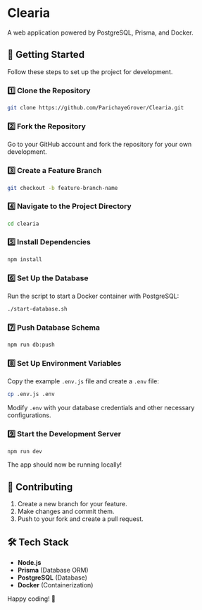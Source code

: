 # Clearia

A web application powered by PostgreSQL, Prisma, and Docker.

## 🚀 Getting Started

Follow these steps to set up the project for development.

### 1️⃣ Clone the Repository
```sh
git clone https://github.com/ParichayeGrover/Clearia.git
```

### 2️⃣ Fork the Repository
Go to your GitHub account and fork the repository for your own development.

### 3️⃣ Create a Feature Branch
```sh
git checkout -b feature-branch-name
```

### 4️⃣ Navigate to the Project Directory
```sh
cd clearia
```

### 5️⃣ Install Dependencies
```sh
npm install
```

### 6️⃣ Set Up the Database
Run the script to start a Docker container with PostgreSQL:
```sh
./start-database.sh
```

### 7️⃣ Push Database Schema
```sh
npm run db:push
```

### 8️⃣ Set Up Environment Variables
Copy the example `.env.js` file and create a `.env` file:
```sh
cp .env.js .env
```
Modify `.env` with your database credentials and other necessary configurations.

### 9️⃣ Start the Development Server
```sh
npm run dev
```
The app should now be running locally!

## 🎯 Contributing
1. Create a new branch for your feature.
2. Make changes and commit them.
3. Push to your fork and create a pull request.

## 🛠️ Tech Stack
- **Node.js**
- **Prisma** (Database ORM)
- **PostgreSQL** (Database)
- **Docker** (Containerization)

Happy coding! 🚀



